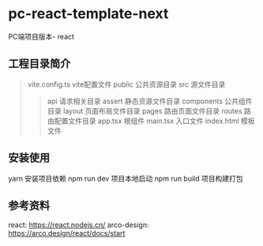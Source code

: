 # pc-react-template-next

PC端项目版本- react

## 工程目录简介

> vite.config.ts vite配置文件
> public 公共资源目录
> src 源文件目录
>> api 请求相关目录
>> assert 静态资源文件目录
>> components 公共组件目录
>> layout 页面布局文件目录
>> pages 路由页面文件目录
>> routes 路由配置文件目录
>> app.tsx 根组件
>> main.tsx 入口文件
> index.html 模板文件

## 安装使用

yarn 安装项目依赖
npm run dev 项目本地启动
npm run build 项目构建打包

## 参考资料

react: https://react.nodejs.cn/
arco-design: https://arco.design/react/docs/start

